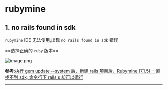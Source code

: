# rubymine

## 1. no rails found in sdk

`rubymine` IDE 无法使用,出现 `no rails found in sdk` 错误

==选择正确的 `ruby` 版本==

![image.png](http://ww1.sinaimg.cn/large/006alGmrgy1g78ikwi88sj30yd0m1djv.jpg)

**参考**:[执行 gem update --system 后，新建 rails 项目后，Rubymine (7.1.5) 一直找不到 sdk, 命令行下 rails s 却可以运行](https://ruby-china.org/topics/30150)

---
